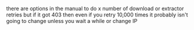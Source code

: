 there are options in the manual to do x number of download or extractor retries but if it got 403 then even if you retry 10,000 times it probably isn't going to change unless you wait a while or change IP

